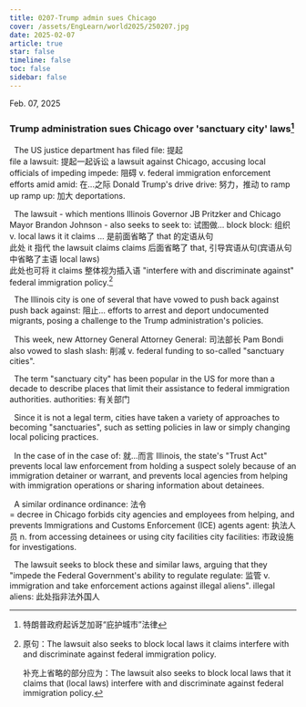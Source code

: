 ```yaml
---
title: 0207-Trump admin sues Chicago
cover: /assets/EngLearn/world2025/250207.jpg
date: 2025-02-07
article: true
star: false
timeline: false
toc: false
sidebar: false
---
```

Feb. 07, 2025
<!-- more -->

### Trump administration sues Chicago over 'sanctuary city' laws[^t1]


&nbsp; The US justice department has 
<span class="hover-note">
filed
<span class="hover-content">
file: 提起 <br>
file a lawsuit: 提起一起诉讼
</span></span>
 a lawsuit against Chicago, accusing local officials of 
<span class="hover-note">
impeding
<span class="hover-content">
impede: 阻碍 v.
</span></span>
 federal immigration enforcement efforts 
<span class="hover-note">
amid
<span class="hover-content">
amid: 在...之际
</span></span>
 Donald Trump's 
<span class="hover-note">
drive
<span class="hover-content">
drive: 努力，推动
</span></span>
 to 
<span class="hover-note">
ramp up
<span class="hover-content">
ramp up: 加大
</span></span>
 deportations.

&nbsp; The lawsuit - which mentions Illinois Governor JB Pritzker and Chicago Mayor Brandon Johnson - also 
<span class="hover-note">
seeks to 
<span class="hover-content">
seek to: 试图做...
</span></span>
<span class="space"> </span>
<span class="hover-note">
block
<span class="hover-content">
block: 组织 v.
</span></span>
 local laws 
<span class="hover-note">
it
<span class="hover-content">
it claims ... 是前面省略了 that 的定语从句 <br>
此处 it 指代 the lawsuit
</span></span>
<span class="space"> </span>
<span class="hover-note">
 claims
<span class="hover-content">
claims 后面省略了 that, 引导宾语从句(宾语从句中省略了主语 local laws) <br>
此处也可将 it claims 整体视为插入语
</span></span>
 "interfere with and discriminate against" federal immigration policy.[^s1]

&nbsp; The Illinois city is one of several that have vowed to 
<span class="hover-note">
push back against
<span class="hover-content">
push back against: 阻止...
</span></span>
 efforts to arrest and deport undocumented migrants, posing a challenge to the Trump administration's policies.

&nbsp; This week, new 
<span class="hover-note">
Attorney General
<span class="hover-content">
Attorney General: 司法部长
</span></span>
 Pam Bondi also vowed to 
<span class="hover-note">
slash
<span class="hover-content">
slash: 削减 v.
</span></span>
 federal funding to so-called "sanctuary cities".

&nbsp; The term "sanctuary city" has been popular in the US for more than a decade to describe places that limit their assistance to federal immigration 
<span class="hover-note">
authorities.
<span class="hover-content">
authorities: 有关部门
</span></span>

&nbsp; Since it is not a legal term, cities have taken a variety of approaches to becoming "sanctuaries", such as setting policies in law or simply changing local policing practices.

&nbsp; <span class="space"> </span>
<span class="hover-note">
In the case of
<span class="hover-content">
in the case of: 就...而言
</span></span>
 Illinois, the state's "Trust Act" prevents local law enforcement from holding a suspect solely because of an immigration detainer or warrant, and prevents local agencies from helping with immigration operations or sharing information about detainees.

&nbsp; A similar 
<span class="hover-note">
 ordinance 
<span class="hover-content">
ordinance: 法令 <br>
= decree
</span></span>
 in Chicago forbids city agencies and employees from helping, and prevents Immigrations and Customs Enforcement (ICE) 
<span class="hover-note">
agents
<span class="hover-content">
agent: 执法人员 n.
</span></span>
 from accessing detainees or using 
<span class="hover-note">
city facilities
<span class="hover-content">
city facilities: 市政设施
</span></span>
 for investigations.

&nbsp; The lawsuit seeks to block these and similar laws, arguing that they "impede the Federal Government's ability to 
<span class="hover-note">
regulate
<span class="hover-content">
regulate: 监管 v.
</span></span>
 immigration and take enforcement actions against 
<span class="hover-note">
illegal aliens".
<span class="hover-content">
illegal aliens: 此处指非法外国人
</span></span>


[^t1]: 特朗普政府起诉芝加哥“庇护城市”法律

[^s1]: 原句：The lawsuit also seeks to block local laws it claims interfere with and discriminate against federal immigration policy.

    补充上省略的部分应为：The lawsuit also seeks to block local laws that it claims that (local laws) interfere with and discriminate against federal immigration policy.